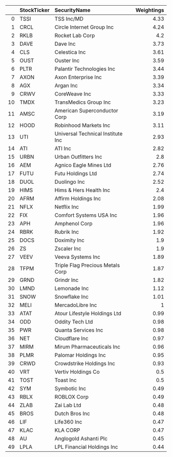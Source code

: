 |    | StockTicker   | SecurityName                      |   Weightings |
|---:|:--------------|:----------------------------------|-------------:|
|  0 | TSSI          | TSS Inc/MD                        |         4.33 |
|  1 | CRCL          | Circle Internet Group Inc         |         4.24 |
|  2 | RKLB          | Rocket Lab Corp                   |         4.2  |
|  3 | DAVE          | Dave Inc                          |         3.73 |
|  4 | CLS           | Celestica Inc                     |         3.61 |
|  5 | OUST          | Ouster Inc                        |         3.59 |
|  6 | PLTR          | Palantir Technologies Inc         |         3.44 |
|  7 | AXON          | Axon Enterprise Inc               |         3.39 |
|  8 | AGX           | Argan Inc                         |         3.34 |
|  9 | CRWV          | CoreWeave Inc                     |         3.33 |
| 10 | TMDX          | TransMedics Group Inc             |         3.23 |
| 11 | AMSC          | American Superconductor Corp      |         3.19 |
| 12 | HOOD          | Robinhood Markets Inc             |         3.11 |
| 13 | UTI           | Universal Technical Institute Inc |         2.93 |
| 14 | ATI           | ATI Inc                           |         2.82 |
| 15 | URBN          | Urban Outfitters Inc              |         2.8  |
| 16 | AEM           | Agnico Eagle Mines Ltd            |         2.76 |
| 17 | FUTU          | Futu Holdings Ltd                 |         2.74 |
| 18 | DUOL          | Duolingo Inc                      |         2.52 |
| 19 | HIMS          | Hims & Hers Health Inc            |         2.4  |
| 20 | AFRM          | Affirm Holdings Inc               |         2.08 |
| 21 | NFLX          | Netflix Inc                       |         1.99 |
| 22 | FIX           | Comfort Systems USA Inc           |         1.96 |
| 23 | APH           | Amphenol Corp                     |         1.96 |
| 24 | RBRK          | Rubrik Inc                        |         1.92 |
| 25 | DOCS          | Doximity Inc                      |         1.9  |
| 26 | ZS            | Zscaler Inc                       |         1.9  |
| 27 | VEEV          | Veeva Systems Inc                 |         1.89 |
| 28 | TFPM          | Triple Flag Precious Metals Corp  |         1.87 |
| 29 | GRND          | Grindr Inc                        |         1.82 |
| 30 | LMND          | Lemonade Inc                      |         1.12 |
| 31 | SNOW          | Snowflake Inc                     |         1.01 |
| 32 | MELI          | MercadoLibre Inc                  |         1    |
| 33 | ATAT          | Atour Lifestyle Holdings Ltd      |         0.99 |
| 34 | ODD           | Oddity Tech Ltd                   |         0.98 |
| 35 | PWR           | Quanta Services Inc               |         0.98 |
| 36 | NET           | Cloudflare Inc                    |         0.97 |
| 37 | MIRM          | Mirum Pharmaceuticals Inc         |         0.96 |
| 38 | PLMR          | Palomar Holdings Inc              |         0.95 |
| 39 | CRWD          | Crowdstrike Holdings Inc          |         0.93 |
| 40 | VRT           | Vertiv Holdings Co                |         0.5  |
| 41 | TOST          | Toast Inc                         |         0.5  |
| 42 | SYM           | Symbotic Inc                      |         0.49 |
| 43 | RBLX          | ROBLOX Corp                       |         0.49 |
| 44 | ZLAB          | Zai Lab Ltd                       |         0.48 |
| 45 | BROS          | Dutch Bros Inc                    |         0.48 |
| 46 | LIF           | Life360 Inc                       |         0.47 |
| 47 | KLAC          | KLA CORP                          |         0.47 |
| 48 | AU            | Anglogold Ashanti Plc             |         0.45 |
| 49 | LPLA          | LPL Financial Holdings Inc        |         0.44 |